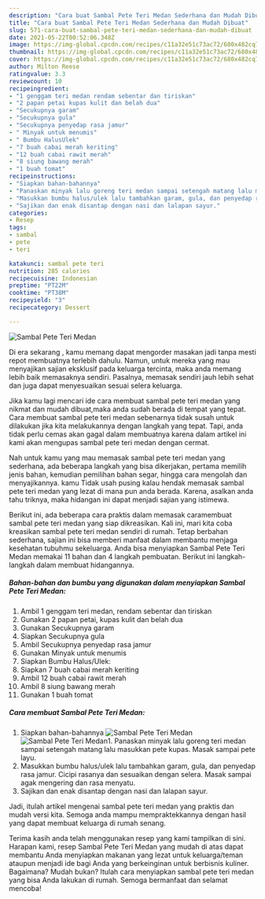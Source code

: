 ```yaml
---
description: "Cara buat Sambal Pete Teri Medan Sederhana dan Mudah Dibuat"
title: "Cara buat Sambal Pete Teri Medan Sederhana dan Mudah Dibuat"
slug: 571-cara-buat-sambal-pete-teri-medan-sederhana-dan-mudah-dibuat
date: 2021-05-22T00:52:06.348Z
image: https://img-global.cpcdn.com/recipes/c11a32e51c73ac72/680x482cq70/sambal-pete-teri-medan-foto-resep-utama.jpg
thumbnail: https://img-global.cpcdn.com/recipes/c11a32e51c73ac72/680x482cq70/sambal-pete-teri-medan-foto-resep-utama.jpg
cover: https://img-global.cpcdn.com/recipes/c11a32e51c73ac72/680x482cq70/sambal-pete-teri-medan-foto-resep-utama.jpg
author: Milton Reese
ratingvalue: 3.3
reviewcount: 10
recipeingredient:
- "1 genggam teri medan rendam sebentar dan tiriskan"
- "2 papan petai kupas kulit dan belah dua"
- "Secukupnya garam"
- "Secukupnya gula"
- "Secukupnya penyedap rasa jamur"
- " Minyak untuk menumis"
- " Bumbu HalusUlek"
- "7 buah cabai merah keriting"
- "12 buah cabai rawit merah"
- "8 siung bawang merah"
- "1 buah tomat"
recipeinstructions:
- "Siapkan bahan-bahannya"
- "Panaskan minyak lalu goreng teri medan sampai setengah matang lalu masukkan pete kupas. Masak sampai pete layu."
- "Masukkan bumbu halus/ulek lalu tambahkan garam, gula, dan penyedap rasa jamur. Cicipi rasanya dan sesuaikan dengan selera. Masak sampai agak mengering dan rasa menyatu."
- "Sajikan dan enak disantap dengan nasi dan lalapan sayur."
categories:
- Resep
tags:
- sambal
- pete
- teri

katakunci: sambal pete teri 
nutrition: 285 calories
recipecuisine: Indonesian
preptime: "PT22M"
cooktime: "PT38M"
recipeyield: "3"
recipecategory: Dessert

---
```



![Sambal Pete Teri Medan](https://img-global.cpcdn.com/recipes/c11a32e51c73ac72/680x482cq70/sambal-pete-teri-medan-foto-resep-utama.jpg)

Di era  sekarang , kamu memang dapat mengorder masakan jadi tanpa mesti repot membuatnya terlebih dahulu. Namun, untuk mereka yang mau menyajikan sajian eksklusif pada keluarga tercinta, maka anda memang lebih baik memasaknya sendiri. Pasalnya, memasak sendiri jauh lebih sehat dan juga dapat menyesuaikan sesuai selera keluarga.

Jika kamu lagi mencari ide cara membuat sambal pete teri medan yang nikmat dan mudah dibuat,maka anda sudah berada di tempat yang tepat. Cara membuat sambal pete teri medan  sebenarnya tidak susah untuk dilakukan jika kita melakukannya dengan langkah yang tepat. Tapi, anda tidak perlu cemas akan gagal dalam membuatnya 
karena dalam artikel ini kami akan mengupas sambal pete teri medan dengan cermat.  



Nah untuk kamu yang mau memasak sambal pete teri medan yang sederhana, ada beberapa langkah yang bisa dikerjakan, pertama memilih jenis bahan, kemudian pemilihan bahan segar, hingga cara mengolah dan menyajikannya. kamu Tidak usah pusing kalau hendak memasak sambal pete teri medan yang lezat di mana pun anda berada. Karena, asalkan anda  tahu triknya, maka hidangan ini dapat menjadi sajian yang istimewa.

Berikut ini, ada beberapa cara praktis  dalam memasak caramembuat sambal pete teri medan yang siap dikreasikan. Kali ini, mari kita coba kreasikan sambal pete teri medan sendiri di rumah. Tetap berbahan sederhana, sajian ini bisa memberi manfaat dalam membantu menjaga kesehatan tubuhmu sekeluarga. Anda bisa menyiapkan Sambal Pete Teri Medan memakai 11 bahan dan 4 langkah pembuatan. Berikut ini langkah-langkah dalam membuat hidangannya.

<!--inarticleads1-->

##### Bahan-bahan dan bumbu yang digunakan dalam menyiapkan Sambal Pete Teri Medan:

1. Ambil 1 genggam teri medan, rendam sebentar dan tiriskan
1. Gunakan 2 papan petai, kupas kulit dan belah dua
1. Gunakan Secukupnya garam
1. Siapkan Secukupnya gula
1. Ambil Secukupnya penyedap rasa jamur
1. Gunakan  Minyak untuk menumis
1. Siapkan  Bumbu Halus/Ulek:
1. Siapkan 7 buah cabai merah keriting
1. Ambil 12 buah cabai rawit merah
1. Ambil 8 siung bawang merah
1. Gunakan 1 buah tomat




<!--inarticleads2-->

##### Cara membuat Sambal Pete Teri Medan:

1. Siapkan bahan-bahannya
<img src="https://img-global.cpcdn.com/steps/f5f6d5d7504e540e/160x128cq70/sambal-pete-teri-medan-langkah-memasak-1-foto.jpg" alt="Sambal Pete Teri Medan"><img src="https://img-global.cpcdn.com/steps/85a7705e0a1725ef/160x128cq70/sambal-pete-teri-medan-langkah-memasak-1-foto.jpg" alt="Sambal Pete Teri Medan">1. Panaskan minyak lalu goreng teri medan sampai setengah matang lalu masukkan pete kupas. Masak sampai pete layu.
1. Masukkan bumbu halus/ulek lalu tambahkan garam, gula, dan penyedap rasa jamur. Cicipi rasanya dan sesuaikan dengan selera. Masak sampai agak mengering dan rasa menyatu.
1. Sajikan dan enak disantap dengan nasi dan lalapan sayur.




Jadi, itulah artikel mengenai  sambal pete teri medan  yang praktis dan mudah versi kita. Semoga anda mampu mempraktekkannya dengan hasil yang dapat membuat keluarga di rumah senang. 

Terima kasih anda telah menggunakan resep yang kami tampilkan di sini. Harapan kami, resep  Sambal Pete Teri Medan yang mudah di atas dapat membantu Anda menyiapkan makanan yang lezat untuk keluarga/teman ataupun menjadi ide bagi Anda yang berkeinginan untuk berbisnis kuliner. Bagaimana? Mudah bukan? Itulah cara menyiapkan sambal pete teri medan yang bisa Anda lakukan di rumah. Semoga bermanfaat dan selamat mencoba!


